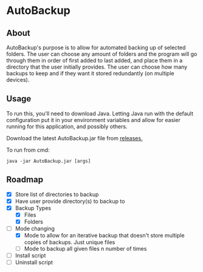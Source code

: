 # AutoBackup

## About

AutoBackup's purpose is to allow for automated backing up of selected folders. The user can choose any amount of folders and the program will go through them in order of first added to last added, and place them in a directory that the user initially provides. The user can choose how many backups to keep and if they want it stored redundantly (on multiple devices).

## Usage

To run this, you'll need to download Java. Letting Java run with the default configuration put it in your environment variables and allow for easier running for this application, and possibly others.

Download the latest AutoBackup.jar file from [releases.](https://github.com/RandomProgrammer1124/AutoBackup/releases) 

To run from cmd:
```
java -jar AutoBackup.jar [args]
```

## Roadmap

- [x] Store list of directories to backup
- [x] Have user provide directory(s) to backup to
- [x] Backup Types
  - [x] Files
  - [x] Folders
- [ ] Mode changing
  - [x] Mode to allow for an iterative backup that doesn't store multiple copies of backups. Just unique files
  - [ ] Mode to backup all given files n number of times
- [ ] Install script
- [ ] Uninstall script
